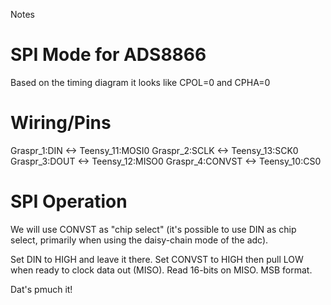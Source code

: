 Notes


SPI Mode for ADS8866
====================
Based on the timing diagram it looks like CPOL=0 and CPHA=0

Wiring/Pins
===========
Graspr_1:DIN <-> Teensy_11:MOSI0
Graspr_2:SCLK <-> Teensy_13:SCK0
Graspr_3:DOUT <-> Teensy_12:MISO0
Graspr_4:CONVST <-> Teensy_10:CS0

SPI Operation
=============
We will use CONVST as "chip select" (it's possible to use DIN as chip select, primarily when using the daisy-chain mode of the adc).

Set DIN to HIGH and leave it there.
Set CONVST to HIGH then pull LOW when ready to clock data out (MISO).
Read 16-bits on MISO.  MSB format.

Dat's pmuch it!